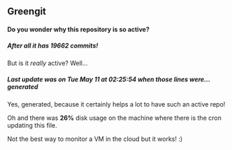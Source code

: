 ## Greengit

#### Do you wonder why this repository is so active?

##### After all it has 19662 commits!

But is it *really* active? Well...

##### Last update was on Tue May 11 at 02:25:54 when those lines were... generated

Yes, generated, because it certainly helps a lot to have such an active repo!

Oh and there was **26%** disk usage on the machine
where there is the cron updating this file.

Not the best way to monitor a VM in the cloud but it works! :)
